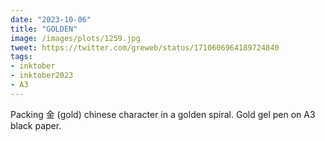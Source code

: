 ```yaml
---
date: "2023-10-06"
title: "GOLDEN"
image: /images/plots/1259.jpg
tweet: https://twitter.com/greweb/status/1710606964189724840
tags: 
- inktober
- inktober2023
- A3
---
```


Packing 金 (gold) chinese character in a golden spiral. Gold gel pen on A3 black paper.